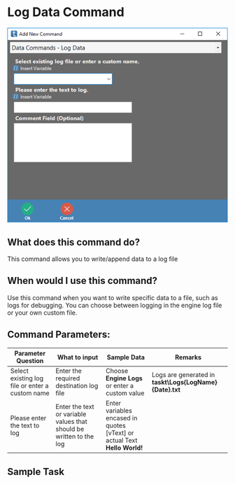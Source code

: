 <!-- TITLE: Log Data Command -->
# Log Data Command
![Log Data](/uploads/automation-commands/log-data.png "Log Data")

## What does this command do?
This command allows you to write/append data to a log file

## When would I use this command?
Use this command when you want to write specific data to a file, such as logs for debugging.  You can choose between logging in the engine log file or your own custom file.
## Command Parameters:

| Parameter Question   	| What to input  	|  Sample Data 	| Remarks  	|
|---					|---				|---			|---		|
|Select existing log file or enter a custom name	| Enter the required destination log file   	|  Choose **Engine Logs** or enter a custom value  	| Logs are generated in **taskt\Logs\{LogName}{Date}.txt**  	|
|Please enter the text to log  	|  Enter the text or variable values that should be written to the log 	| Enter variables encased in quotes [vText] or actual Text **Hello World!**  	|   	|


## Sample Task
